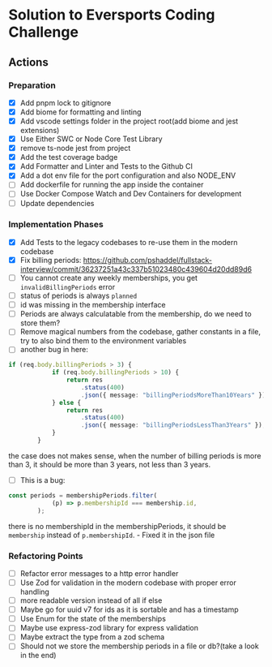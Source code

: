 # Solution to Eversports Coding Challenge

## Actions

### Preparation
- [x] Add pnpm lock to gitignore
- [x] Add biome for formatting and linting
- [x] Add vscode settings folder in the project root(add biome and jest extensions)
- [x] Use Either SWC or Node Core Test Library
- [x] remove ts-node jest from project
- [x] Add the test coverage badge
- [x] Add Formatter and Linter and Tests to the Github CI
- [x] Add a dot env file for the port configuration and also NODE_ENV
- [ ] Add dockerfile for running the app inside the container
- [ ] Use Docker Compose Watch and Dev Containers for development
- [ ] Update dependencies

### Implementation Phases
- [x] Add Tests to the legacy codebases to re-use them in the modern codebase
- [x] Fix billing periods: https://github.com/pshaddel/fullstack-interview/commit/36237251a43c337b51023480c439604d20dd89d6
- [ ] You cannot create any weekly memberships, you get `invalidBillingPeriods` error
- [ ] status of periods is always `planned`
- [ ] id was missing in the membership interface
- [ ] Periods are always calculatable from the membership, do we need to store them?
- [ ] Remove magical numbers from the codebase, gather constants in a file, try to also bind them to the environment variables
- [ ] another bug in here:
```typescript
if (req.body.billingPeriods > 3) {
			if (req.body.billingPeriods > 10) {
				return res
					.status(400)
					.json({ message: "billingPeriodsMoreThan10Years" });
			} else {
				return res
					.status(400)
					.json({ message: "billingPeriodsLessThan3Years" });
			}
		}
```
the case does not makes sense, when the number of billing periods is more than 3, it should be more than 3 years, not less than 3 years.
- [ ] This is a bug:
```typescript
const periods = membershipPeriods.filter(
			(p) => p.membershipId === membership.id,
		);
```
there is no membershipId in the membershipPeriods, it should be `membership` instead of `p.membershipId`. - Fixed it in the json file

### Refactoring Points
- [ ] Refactor error messages to a http error handler
- [ ] Use Zod for validation in the modern codebase with proper error handling
- [ ] more readable version instead of all if else
- [ ] Maybe go for uuid v7 for ids as it is sortable and has a timestamp
- [ ] Use Enum for the state of the memberships
- [ ] Maybe use express-zod library for express validation
- [ ] Maybe extract the type from a zod schema
- [ ] Should not we store the membership periods in a file or db?(take a look in the end)